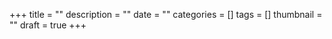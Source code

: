 +++
title = ""
description = ""
date = ""
categories = []
tags = []
thumbnail = ""
draft = true
+++

<!--more-->

